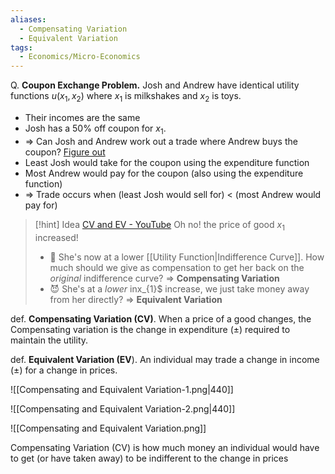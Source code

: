 ```yaml
---
aliases:
  - Compensating Variation
  - Equivalent Variation
tags:
  - Economics/Micro-Economics
---
```


Q. **Coupon Exchange Problem.** Josh and Andrew have identical utility functions $u(x_{1},x_{2})$ where $x_{1}$ is milkshakes and $x_{2}$ is toys.
- Their incomes are the same
- Josh has a 50% off coupon for $x_{1}$.
- ⇒ Can Josh and Andrew work out a trade where Andrew buys the coupon?
<u>Figure out</u>
- Least Josh would take for the coupon using the expenditure function
- Most Andrew would pay for the coupon (also using the expenditure function)
- ⇒ Trade occurs when (least Josh would sell for) < (most Andrew would pay for)

> [!hint] Idea
> [CV and EV - YouTube](https://www.youtube.com/watch?v=uuvkr2GZahw)
> Oh no! the price of good $x_{1}$ increased!
> - 🥺 She's now at a lower [[Utility Function|Indifference Curve]]. How much should we give as compensation to get her back on the _original_ indifference curve? ⇒ **Compensating Variation**
> - 😈 She's at a _lower_ in[](Utility%20Function.md)x_{1}$ increase, we just take money away from her directly? ⇒ **Equivalent Variation**

def. **Compensating Variation (CV)**. When a price of a good changes, the Compensating variation is the change in expenditure ($\pm$) required to maintain the utility.

def. **Equivalent Variation (EV**). An individual may trade a change in income ($\pm$) for a change in prices.

![[Compensating and Equivalent Variation-1.png|440]]

![[Compensating and Equivalent Variation-2.png|440]]

![[Compensating and Equivalent Variation.png]]

Compensating Variation (CV) is how much money an individual would have to get (or have taken away) to be indifferent to the change in prices
